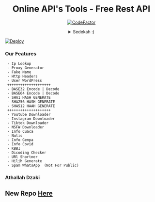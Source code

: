 <div align="center">
 
# Online API's Tools - Free Rest API
[![CodeFactor](https://www.codefactor.io/repository/github/athallahdzaki/freerestapi2/badge)](https://www.codefactor.io/repository/github/athallahdzaki/freerestapi2)
<details>
 <summary>Sedekah :)</summary>

 [![Saweria](https://chrientmip.xyz/content/images/2020/04/saweriadotco.jpg)](https://saweria.co/freerestapi)
 [![Trakteer](https://cdn.trakteer.id/images/mix/navbar-logo.png)](https://trakteer.id/freerestapi)
 
</details>
</div>

[![Deploy](https://www.herokucdn.com/deploy/button.svg)](https://heroku.com/deploy?template=https://github.com/AthallahDzaki/freerestapi2)

### Our Features
```
 - Ip Lookup
 - Proxy Generator
 - Fake Name
 - Http Headers
 - User WordPress
 ++++++++++++++++++++
 - BASE32 Encode | Decode
 - BASE64 Encode | Decode
 - SHA1 HASH GENERATE
 - SHA256 HASH GENERATE
 - SHA512 HAAH GENERATE
 ++++++++++++++++++++
 - Youtube Downloader
 - Instagram Downloader
 - Tiktok Downloader
 - NSFW Downloader
 - Info Cuaca
 - Nulis
 - Info Gempa
 - Info Covid
 - KBBI
 - Dicoding Checker
 - URl Shortner
 - Hilih Generate
 - Spam WhatsApp  (Not For Public)
```
### Athallah Dzaki

## New Repo [Here](https://github.com/AthallahDzaki/freerestapi)
